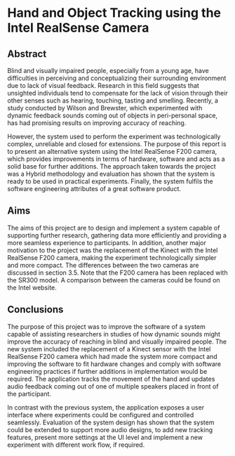 # Hand and Object Tracking using the Intel RealSense Camera

## Abstract

Blind and visually impaired people, especially from a young age, have difficulties in perceiving and conceptualizing their surrounding environment due to lack of visual feedback. Research in this field suggests that unsighted individuals tend to compensate for the lack of vision through their other senses such as hearing, touching, tasting and smelling. Recently, a study conducted by Wilson and Brewster, which experimented with dynamic feedback sounds coming out of objects in peri-personal space, has had promising results on improving accuracy of reaching. 

However, the system used to perform the experiment was technologically complex, unreliable and closed for extensions. The purpose of this report is to present an alternative system using the Intel RealSense F200 camera, which provides improvements in terms of hardware, software and acts as a solid base for further additions. The approach taken towards the project was a Hybrid methodology and evaluation has shown that the system is ready to be used in practical experiments. Finally, the system fulfils the software engineering attributes of a great software product.

## Aims

The aims of this project are to design and implement a system capable of supporting further research, gathering data more efficiently and providing a more seamless experience to participants. In addition, another major motivation to the project was the replacement of the Kinect with the Intel RealSense F200 camera, making the experiment technologically simpler and more compact. The differences between the two cameras are discussed in section 3.5. Note that the F200 camera has been replaced with the SR300 model. A comparison between the cameras could be found on the Intel website.

## Conclusions

The purpose of this project was to improve the software of a system capable of assisting researchers in studies of how dynamic sounds might improve the accuracy of reaching in blind and visually impaired people. The new system included the replacement of a Kinect sensor with the Intel RealSense F200 camera which had made the system more compact and improving the software to fit hardware changes and comply with software engineering practices if further additions in implementation would be required. The application tracks the movement of the hand and updates audio feedback coming out of one of multiple speakers placed in front of the participant. 

In contrast with the previous system, the application exposes a user interface where experiments could be configured and controlled seamlessly. Evaluation of the system design has shown that the system could be extended to support more audio designs, to add new tracking features, present more settings at the UI level and implement a new experiment with different work flow, if required.
